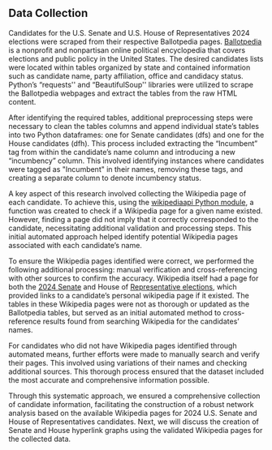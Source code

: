 ## Data Collection

Candidates for the U.S. Senate and U.S. House of Representatives 2024 elections were scraped from their respective Ballotpedia pages. [Ballotpedia](https://ballotpedia.org/Main_Page) is a nonprofit and nonpartisan online political encyclopedia that covers elections and public policy in the United States. The desired candidates lists were located within tables organized by state and contained information such as candidate name, party affiliation, office and candidacy status. Python’s “requests'' and “BeautifulSoup'' libraries were utilized to scrape the Ballotpedia webpages and extract the tables from the raw HTML content.

After identifying the required tables, additional preprocessing steps were necessary to clean the tables columns and append individual state’s tables into two Python dataframes: one for Senate candidates (dfs) and one for the House candidates (dfh). This process included extracting the “Incumbent” tag from within the candidate’s name column and introducing a new “incumbency” column. This involved identifying instances where candidates were tagged as "Incumbent" in their names, removing these tags, and creating a separate column to denote incumbency status.

A key aspect of this research involved collecting the Wikipedia page of each candidate. To achieve this, using the [wikipediaapi Python module](https://github.com/martin-majlis/Wikipedia-API), a function was created to check if a Wikipedia page for a given name existed. However, finding a page did not imply that it correctly corresponded to the candidate, necessitating additional validation and processing steps. This initial automated approach helped identify potential Wikipedia pages associated with each candidate’s name.

To ensure the Wikipedia pages identified were correct, we performed the following additional processing: manual verification and cross-referencing with other sources to confirm the accuracy. Wikipedia itself had a page for both the [2024 Senate](https://en.wikipedia.org/wiki/2024_United_States_Senate_elections) and House of [Representative elections](https://en.wikipedia.org/wiki/2024_United_States_House_of_Representatives_elections), which provided links to a candidate’s personal wikipedia page if it existed. The tables in these Wikipedia pages were not as thorough or updated as the Ballotpedia tables, but served as an initial automated method to cross-reference results found from searching Wikipedia for the candidates’ names.

For candidates who did not have Wikipedia pages identified through automated means, further efforts were made to manually search and verify their pages. This involved using variations of their names and checking additional sources. This thorough process ensured that the dataset included the most accurate and comprehensive information possible.

Through this systematic approach, we ensured a comprehensive collection of candidate information, facilitating the construction of a robust network analysis based on the available Wikipedia pages for 2024 U.S. Senate and House of Representatives candidates. Next, we will discuss the creation of Senate and House hyperlink graphs using the validated Wikipedia pages for the collected data.

